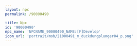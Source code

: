 ```yaml
---
layout: npc
permalink: /90000490

title: Npc
id: '90000490'
npc_name: 'NPCNAME_90000490_NAME:[F]Develop'
icon_url: 'portrait/mob/21000491_m_duckdungplunger04_p.png'
---
```

